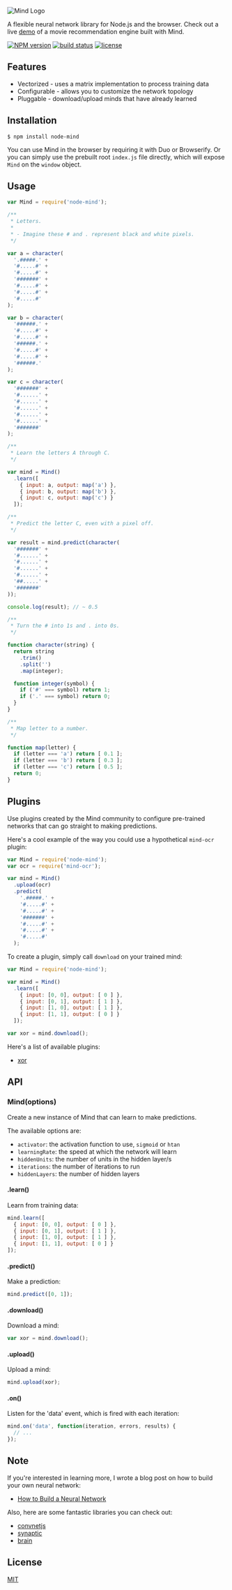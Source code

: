 ![Mind Logo](https://cldup.com/D1yUfBz7Iu.png)

A flexible neural network library for Node.js and the browser. Check out a live [demo](http://stevenmiller888.github.io/mindjs.net/) of a movie recommendation engine built with Mind.

[![NPM version][npm-image]][npm-url]
[![build status][circle-image]][circle-url]
[![license][license-image]][license-url]

## Features

- Vectorized - uses a matrix implementation to process training data
- Configurable - allows you to customize the network topology
- Pluggable - download/upload minds that have already learned

## Installation

    $ npm install node-mind

You can use Mind in the browser by requiring it with Duo or Browserify. Or you can simply use the prebuilt root `index.js` file directly, which will expose `Mind` on the `window` object.

## Usage

```js
var Mind = require('node-mind');

/**
 * Letters.
 *
 * - Imagine these # and . represent black and white pixels.
 */

var a = character(
  '.#####.' +
  '#.....#' +
  '#.....#' +
  '#######' +
  '#.....#' +
  '#.....#' +
  '#.....#'
);

var b = character(
  '######.' +
  '#.....#' +
  '#.....#' +
  '######.' +
  '#.....#' +
  '#.....#' +
  '######.'
);

var c = character(
  '#######' +
  '#......' +
  '#......' +
  '#......' +
  '#......' +
  '#......' +
  '#######'
);

/**
 * Learn the letters A through C.
 */

var mind = Mind()
  .learn([
    { input: a, output: map('a') },
    { input: b, output: map('b') },
    { input: c, output: map('c') }
  ]);

/**
 * Predict the letter C, even with a pixel off.
 */

var result = mind.predict(character(
  '#######' +
  '#......' +
  '#......' +
  '#......' +
  '#......' +
  '##.....' +
  '#######'
));

console.log(result); // ~ 0.5

/**
 * Turn the # into 1s and . into 0s.
 */

function character(string) {
  return string
    .trim()
    .split('')
    .map(integer);

  function integer(symbol) {
    if ('#' === symbol) return 1;
    if ('.' === symbol) return 0;
  }
}

/**
 * Map letter to a number.
 */

function map(letter) {
  if (letter === 'a') return [ 0.1 ];
  if (letter === 'b') return [ 0.3 ];
  if (letter === 'c') return [ 0.5 ];
  return 0;
}
```

## Plugins

Use plugins created by the Mind community to configure pre-trained networks that can go straight to making predictions.

Here's a cool example of the way you could use a hypothetical `mind-ocr` plugin:

```js
var Mind = require('node-mind');
var ocr = require('mind-ocr');

var mind = Mind()
  .upload(ocr)
  .predict(
    '.#####.' +
    '#.....#' +
    '#.....#' +
    '#######' +
    '#.....#' +
    '#.....#' +
    '#.....#'
  );
```

To create a plugin, simply call `download` on your trained mind:

```js
var Mind = require('node-mind');

var mind = Mind()
  .learn([
    { input: [0, 0], output: [ 0 ] },
    { input: [0, 1], output: [ 1 ] },
    { input: [1, 0], output: [ 1 ] },
    { input: [1, 1], output: [ 0 ] }
  ]);

var xor = mind.download();
```

Here's a list of available plugins:

- [xor](https://github.com/stevenmiller888/mind-xor)

## API

### Mind(options)
Create a new instance of Mind that can learn to make predictions.

The available options are:
* `activator`: the activation function to use, `sigmoid` or `htan`
* `learningRate`: the speed at which the network will learn
* `hiddenUnits`: the number of units in the hidden layer/s
* `iterations`: the number of iterations to run
* `hiddenLayers`: the number of hidden layers

#### .learn()

Learn from training data:

```js
mind.learn([
  { input: [0, 0], output: [ 0 ] },
  { input: [0, 1], output: [ 1 ] },
  { input: [1, 0], output: [ 1 ] },
  { input: [1, 1], output: [ 0 ] }
]);
```

#### .predict()

Make a prediction:

```js
mind.predict([0, 1]);
```

#### .download()

Download a mind:

```js
var xor = mind.download();
```

#### .upload()

Upload a mind:

```js
mind.upload(xor);
```

#### .on()

Listen for the 'data' event, which is fired with each iteration:

```js
mind.on('data', function(iteration, errors, results) {
  // ...
});
```

## Note

If you're interested in learning more, I wrote a blog post on how to build your own neural network:

- [How to Build a Neural Network](http://stevenmiller888.github.io/mind-how-to-build-a-neural-network/)

Also, here are some fantastic libraries you can check out:

- [convnetjs](https://github.com/karpathy/convnetjs)
- [synaptic](https://github.com/cazala/synaptic)
- [brain](https://github.com/harthur-org/brain.js)

## License

[MIT](https://tldrlegal.com/license/mit-license)

[npm-image]: https://img.shields.io/npm/v/node-mind.svg?style=flat-square
[npm-url]: https://npmjs.org/package/node-mind
[circle-image]: https://img.shields.io/circleci/project/stevenmiller888/mind.svg
[circle-url]: https://circleci.com/gh/stevenmiller888/mind
[license-image]: https://img.shields.io/npm/l/express.svg
[license-url]: https://tldrlegal.com/license/mit-license
